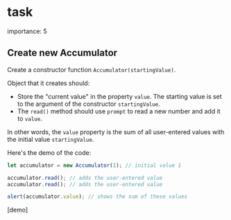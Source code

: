 # task

importance: 5

## Create new Accumulator

Create a constructor function `Accumulator(startingValue)`.

Object that it creates should:

* Store the "current value" in the property `value`. The starting value is set to the argument of the constructor `startingValue`.
* The `read()` method should use `prompt` to read a new number and add it to `value`.

In other words, the `value` property is the sum of all user-entered values with the initial value `startingValue`.

Here's the demo of the code:

```javascript
let accumulator = new Accumulator(1); // initial value 1

accumulator.read(); // adds the user-entered value
accumulator.read(); // adds the user-entered value

alert(accumulator.value); // shows the sum of these values
```

\[demo\]

